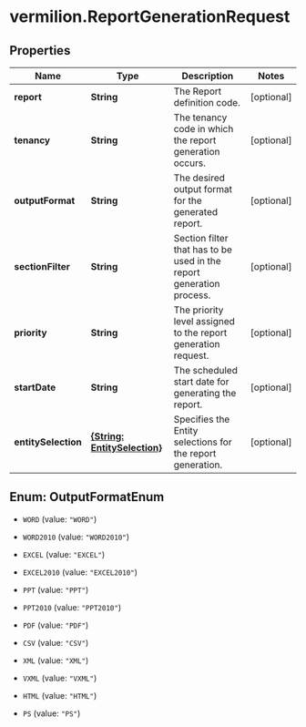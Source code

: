 # vermilion.ReportGenerationRequest

## Properties

Name | Type | Description | Notes
------------ | ------------- | ------------- | -------------
**report** | **String** | The Report definition code. | [optional] 
**tenancy** | **String** | The tenancy code in which the report generation occurs. | [optional] 
**outputFormat** | **String** | The desired output format for the generated report. | [optional] 
**sectionFilter** | **String** | Section filter that has to be used in the report generation process. | [optional] 
**priority** | **String** | The priority level assigned to the report generation request. | [optional] 
**startDate** | **String** | The scheduled start date for generating the report. | [optional] 
**entitySelection** | [**{String: EntitySelection}**](EntitySelection.md) | Specifies the Entity selections for the report generation. | [optional] 



## Enum: OutputFormatEnum


* `WORD` (value: `"WORD"`)

* `WORD2010` (value: `"WORD2010"`)

* `EXCEL` (value: `"EXCEL"`)

* `EXCEL2010` (value: `"EXCEL2010"`)

* `PPT` (value: `"PPT"`)

* `PPT2010` (value: `"PPT2010"`)

* `PDF` (value: `"PDF"`)

* `CSV` (value: `"CSV"`)

* `XML` (value: `"XML"`)

* `VXML` (value: `"VXML"`)

* `HTML` (value: `"HTML"`)

* `PS` (value: `"PS"`)




